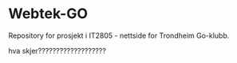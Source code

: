 # Webtek-GO
Repository for prosjekt i IT2805 - nettside for Trondheim Go-klubb.

hva skjer???????????????????